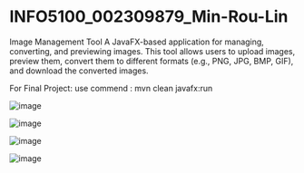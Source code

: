 # INFO5100_002309879_Min-Rou-Lin
Image Management Tool
A JavaFX-based application for managing, converting, and previewing images. This tool allows users to upload images, preview them, convert them to different formats (e.g., PNG, JPG, BMP, GIF), and download the converted images.

For Final Project: use commend :  mvn clean javafx:run 


![image](https://github.com/user-attachments/assets/7adb0e05-f60c-48d7-9be1-bb68ecc6196d)


![image](https://github.com/user-attachments/assets/9b0eb020-3b3a-4783-ad4f-9154dfb1ea61)

![image](https://github.com/user-attachments/assets/a7d975a1-4058-4735-abe9-ba65235de119)

![image](https://github.com/user-attachments/assets/a5a8df1e-dfed-4430-84b0-1322fd62a063)

